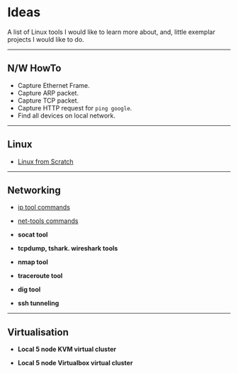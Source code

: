 # Ideas

A list of Linux tools I would like to learn more about, and, little exemplar projects I would like to do.

---

## N/W HowTo

* Capture Ethernet Frame.
* Capture ARP packet.
* Capture TCP packet.
* Capture HTTP request for `ping google`.
* Find all devices on local network.


---

## Linux

* [Linux from Scratch](http://www.linuxfromscratch.org/lfs/)


---

## Networking

* [ip tool commands](https://access.redhat.com/sites/default/files/attachments/rh_ip_command_cheatsheet_1214_jcs_print.pdf)

* [net-tools commands](https://access.redhat.com/sites/default/files/attachments/rh_ip_command_cheatsheet_1214_jcs_print.pdf)

* __socat tool__

* __tcpdump, tshark. wireshark tools__

* __nmap tool__

* __traceroute tool__

* __dig tool__

* __ssh tunneling__

---

## Virtualisation

* __Local 5 node KVM virtual cluster__

* __Local 5 node Virtualbox virtual cluster__





